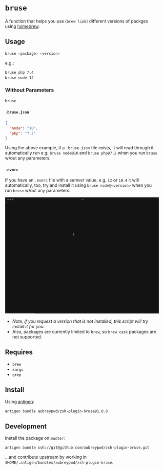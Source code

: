# `bruse`

A function that helps you use (`brew link`) different versions of packges using [homebrew](https://brew.sh).

## Usage

```bash
bruse <package> <version>
```

e.g.:

```bash
bruse php 7.4
bruse node 12
```

### Without Parameters

```bash
bruse
```

#### `.bruse.json`

```json
{
  "node": "10",
  "php": "7.2"
}
```

Using the above example, if a `.bruse.json` file exists, it will read through it automatically run e.g. `bruse node@10` and `bruse php@7.2` when you run `bruse` w/out any parameters.

#### `.nvmrc`

If you have an `.nvmrc` file with a semver value, e.g. `12` or `10.4` it will automatically, too, try and install it using `bruse node@<version>` when you run `bruse` w/out any parameters.

![Screenshot](screenshot.gif)

- _Note, if you request a version that is not installed, this script will try install it for you._
- Also, packages are currently limited to `brew`, so `brew cask` packages are not supported.

## Requires

- `brew`
- `xargs`
- `grep`

## Install

Using [antigen](https://github.com/zsh-users/antigen):

```bash
antigen bundle aubreypwd/zsh-plugin-bruse@1.0.0
```

## Development

Install the package on `master`:

```bash
antigen bundle ssh://git@github.com/aubreypwd/zsh-plugin-bruse.git
```

...and contribute upstream by working in `$HOME/.antigen/bundles/aubreypwd/zsh-plugin-bruse`.
